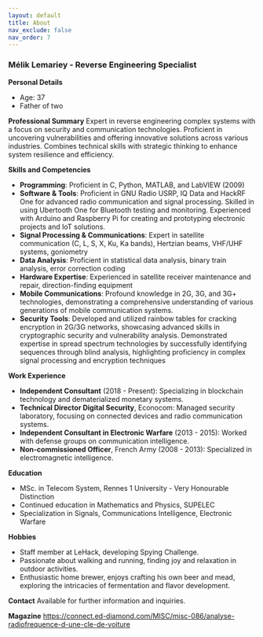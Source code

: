 ```yaml
---
layout: default
title: About
nav_exclude: false
nav_order: 7
---
```


### Mélik Lemariey - Reverse Engineering Specialist

**Personal Details**
- Age: 37
- Father of two

**Professional Summary**
Expert in reverse engineering complex systems with a focus on security and communication technologies. Proficient in uncovering vulnerabilities and offering innovative solutions across various industries. Combines technical skills with strategic thinking to enhance system resilience and efficiency.

**Skills and Competencies**
- **Programming**: Proficient in C, Python, MATLAB, and LabVIEW (2009)
- **Software & Tools**: Proficient in GNU Radio USRP, IQ Data and HackRF One for advanced radio communication and signal processing. Skilled in using Ubertooth One for Bluetooth testing and monitoring. Experienced with Arduino and Raspberry Pi for creating and prototyping electronic projects and IoT solutions.
- **Signal Processing & Communications**: Expert in satellite communication (C, L, S, X, Ku, Ka bands), Hertzian beams, VHF/UHF systems, goniometry
- **Data Analysis**: Proficient in statistical data analysis, binary train analysis, error correction coding
- **Hardware Expertise**: Experienced in satellite receiver maintenance and repair, direction-finding equipment
- **Mobile Communications**: Profound knowledge in 2G, 3G, and 3G+ technologies, demonstrating a comprehensive understanding of various generations of mobile communication systems.
- **Security Tools**: Developed and utilized rainbow tables for cracking encryption in 2G/3G networks, showcasing advanced skills in cryptographic security and vulnerability analysis. Demonstrated expertise in spread spectrum technologies by successfully identifying sequences through blind analysis, highlighting proficiency in complex signal processing and encryption techniques

**Work Experience**
- **Independent Consultant** (2018 - Present): Specializing in blockchain technology and dematerialized monetary systems.
- **Technical Director Digital Security**, Econocom: Managed security laboratory, focusing on connected devices and radio communication systems.
- **Independent Consultant in Electronic Warfare** (2013 - 2015): Worked with defense groups on communication intelligence.
- **Non-commissioned Officer**, French Army (2008 - 2013): Specialized in electromagnetic intelligence.

**Education**
- MSc. in Telecom System, Rennes 1 University - Very Honourable Distinction
- Continued education in Mathematics and Physics, SUPELEC
- Specialization in Signals, Communications Intelligence, Electronic Warfare

**Hobbies**
- Staff member at LeHack, developing Spying Challenge.
- Passionate about walking and running, finding joy and relaxation in outdoor activities.
- Enthusiastic home brewer, enjoys crafting his own beer and mead, exploring the intricacies of fermentation and flavor development.

**Contact**
Available for further information and inquiries.

**Magazine**
https://connect.ed-diamond.com/MISC/misc-086/analyse-radiofrequence-d-une-cle-de-voiture


